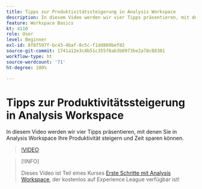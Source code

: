 ```yaml
---
title: Tipps zur Produktivitätssteigerung in Analysis Workspace
description: In diesem Video werden wir vier Tipps präsentieren, mit denen Sie in Analysis Workspace Ihre Produktivität steigern und Zeit sparen können.
feature: Workspace Basics
kt: 4110
role: User
level: Beginner
exl-id: 8f8f597f-bc43-4baf-8c5c-f1dd869bef82
source-git-commit: 1741a12e3c4b51c355f8ab3b8973be2a78c08301
workflow-type: ht
source-wordcount: '71'
ht-degree: 100%

---
```


# Tipps zur Produktivitätssteigerung in Analysis Workspace

In diesem Video werden wir vier Tipps präsentieren, mit denen Sie in Analysis Workspace Ihre Produktivität steigern und Zeit sparen können.

>[!VIDEO](https://video.tv.adobe.com/v/31157/?quality=12)

>[!INFO]
>
> Dieses Video ist Teil eines Kurses [Erste Schritte mit Analysis Workspace](https://experienceleague.adobe.com/?recommended=Analytics-U-1-2020.1.workspace&amp;lang=de), der kostenlos auf Experience League verfügbar ist!

